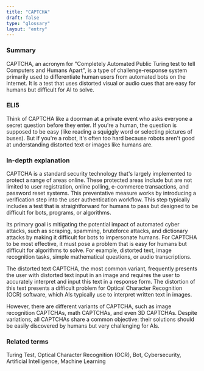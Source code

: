 ```yaml
---
title: "CAPTCHA"
draft: false
type: "glossary"
layout: "entry"
---
```


### Summary
CAPTCHA, an acronym for "Completely Automated Public Turing test to tell Computers and Humans Apart", is a type of challenge-response system primarily used to differentiate human users from automated bots on the internet. It is a test that uses distorted visual or audio cues that are easy for humans but difficult for AI to solve.

### ELI5
Think of CAPTCHA like a doorman at a private event who asks everyone a secret question before they enter. If you're a human, the question is supposed to be easy (like reading a squiggly word or selecting pictures of buses). But if you're a robot, it's often too hard because robots aren't good at understanding distorted text or images like humans are.

### In-depth explanation
CAPTCHA is a standard security technology that's largely implemented to protect a range of areas online. These protected areas include but are not limited to user registration, online polling, e-commerce transactions, and password reset systems. This preventative measure works by introducing a verification step into the user authentication workflow. This step typically includes a test that is straightforward for humans to pass but designed to be difficult for bots, programs, or algorithms.

Its primary goal is mitigating the potential impact of automated cyber attacks, such as scraping, spamming, bruteforce attacks, and dictionary attacks by making it difficult for bots to impersonate humans. For CAPTCHA to be most effective, it must pose a problem that is easy for humans but difficult for algorithms to solve. For example, distorted text, image recognition tasks, simple mathematical questions, or audio transcriptions.

The distorted text CAPTCHA, the most common variant, frequently presents the user with distorted text input in an image and requires the user to accurately interpret and input this text in a response form. The distortion of this text presents a difficult problem for Optical Character Recognition (OCR) software, which AIs typically use to interpret written text in images.

However, there are different variants of CAPTCHA, such as image recognition CAPTCHAs, math CAPTCHAs, and even 3D CAPTCHAs. Despite variations, all CAPTCHAs share a common objective: their solutions should be easily discovered by humans but very challenging for AIs.

### Related terms
Turing Test, Optical Character Recognition (OCR), Bot, Cybersecurity, Artificial Intelligence, Machine Learning

